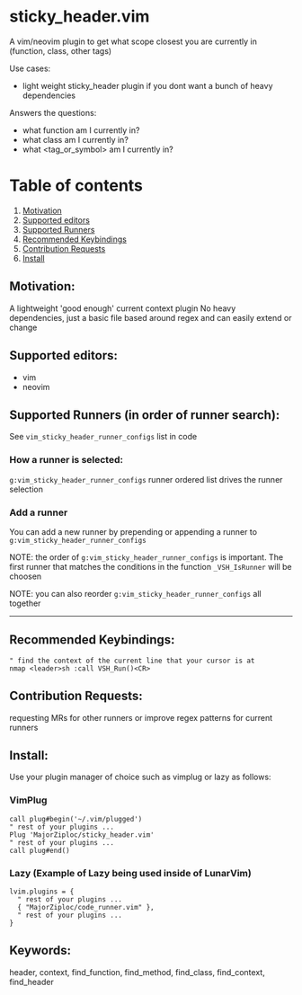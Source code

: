 # sticky_header.vim

A vim/neovim plugin to get what scope closest you are currently in (function, class, other tags)

Use cases:
- light weight sticky_header plugin if you dont want a bunch of heavy dependencies

Answers the questions:
  - what function am I currently in?
  - what class am I currently in?
  - what <tag_or_symbol> am I currently in?

# Table of contents
1. [Motivation](#motivation)
2. [Supported editors](#supported_editors)
3. [Supported Runners](#supported_runners)
4. [Recommended Keybindings](#recommended_keybindings)
5. [Contribution Requests](#contribution_requests)
6. [Install](#install)

## Motivation: <a id="motivation"></a>

A lightweight 'good enough' current context plugin
No heavy dependencies, just a basic file based around regex and can easily extend or change

## Supported editors: <a id="supported_editors"></a>
- vim
- neovim

## Supported Runners (in order of runner search): <a id="supported_runners"></a>

See `vim_sticky_header_runner_configs` list in code

### How a runner is selected:

`g:vim_sticky_header_runner_configs` runner ordered list drives the runner selection

### Add a runner

You can add a new runner by prepending or appending a runner to `g:vim_sticky_header_runner_configs`

NOTE: the order of `g:vim_sticky_header_runner_configs` is important. The first runner that matches the conditions in the function `_VSH_IsRunner` will be choosen

NOTE: you can also reorder `g:vim_sticky_header_runner_configs` all together

---

## Recommended Keybindings: <a id="recommended_keybindings"></a>

```vim
" find the context of the current line that your cursor is at
nmap <leader>sh :call VSH_Run()<CR>
```

## Contribution Requests: <a id="contribution_requests"></a>

requesting MRs for other runners or improve regex patterns for current runners

## Install: <a id="install"></a>

Use your plugin manager of choice such as vimplug or lazy as follows:

### VimPlug
```vim
call plug#begin('~/.vim/plugged')
" rest of your plugins ...
Plug 'MajorZiploc/sticky_header.vim'
" rest of your plugins ...
call plug#end()
```

### Lazy (Example of Lazy being used inside of LunarVim)
```vim
lvim.plugins = {
  " rest of your plugins ...
  { "MajorZiploc/code_runner.vim" },
  " rest of your plugins ...
}
```

## Keywords:

header, context, find_function, find_method, find_class, find_context, find_header
